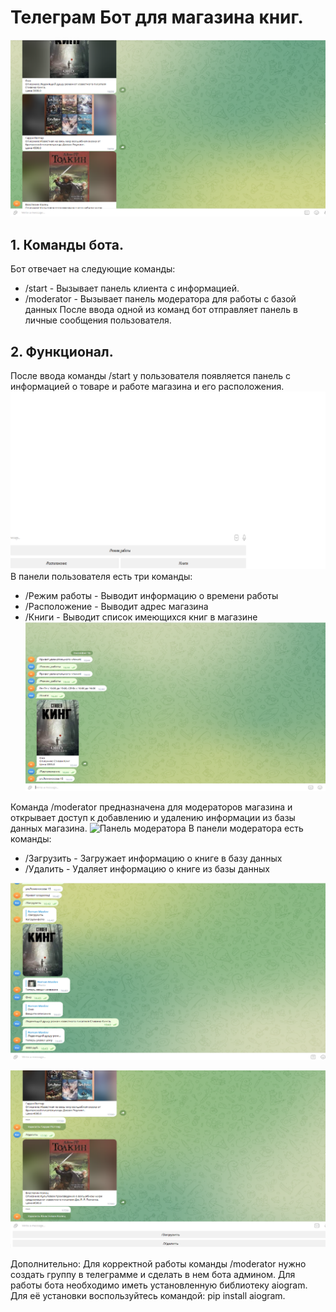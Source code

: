 # Телеграм Бот для магазина книг.
![Магазин Книг](images/МК.png)
## 1. Команды бота.
Бот отвечает на следующие команды:
*  /start  - Вызывает панель клиента с информацией.
*  /moderator  - Вызывает панель модератора для работы с базой данных
После ввода одной из команд бот отправляет панель в личные сообщения пользователя.
## 2. Функционал.
После ввода команды  /start  у пользователя появляется панель с информацией о товаре и работе магазина и его расположения.
![Панель пользователя](images/ПП.png)
В панели пользователя есть три команды:
*  /Режим работы  - Выводит информацию о времени работы
*  /Расположение  - Выводит адрес магазина
*  /Книги  - Выводит список имеющихся книг в магазине
![Пример команд](images/ПК.png)
 
 
 
 
 
 
Команда  /moderator  предназначена для модераторов магазина и открывает доступ к добавлению и удалению информации из базы данных магазина.
![Панель модератора](images/ПМ.png)
В панели модератора есть команды:
*  /Загрузить  - Загружает информацию о книге в базу данных
*  /Удалить  - Удаляет информацию о книге из базы данных
 

![Пример загрузки](images/ПЗ.png)
 
 
![Пример удаления](images/ПУ.png)
 
Дополнительно:
Для корректной работы команды  /moderator  нужно создать группу в телеграмме и сделать в нем бота админом.
Для работы бота необходимо иметь установленную библиотеку aiogram.
Для её установки воспользуйтесь командой: pip install aiogram.
 
 
